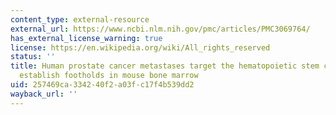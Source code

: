 ```yaml
---
content_type: external-resource
external_url: https://www.ncbi.nlm.nih.gov/pmc/articles/PMC3069764/
has_external_license_warning: true
license: https://en.wikipedia.org/wiki/All_rights_reserved
status: ''
title: Human prostate cancer metastases target the hematopoietic stem cell niche to
  establish footholds in mouse bone marrow
uid: 257469ca-3342-40f2-a03f-c17f4b539dd2
wayback_url: ''
---
```

